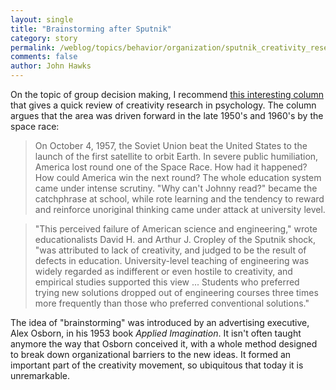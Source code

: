 ```yaml
---
layout: single 
title: "Brainstorming after Sputnik" 
category: story
permalink: /weblog/topics/behavior/organization/sputnik_creativity_research_2007.html
comments: false 
author: John Hawks 
---
```



<p>
On the topic of group decision making, I recommend <a href="http://www.aiga.org/content.cfm/creativity-and-the-sputnik-shock">this interesting column</a> that gives a quick review of creativity research in psychology. The column argues that the area was driven forward in the late 1950's and 1960's by the space race: 
</p>

<blockquote>On October 4, 1957, the Soviet Union beat the United States to the launch of the first satellite to orbit Earth. In severe public humiliation, America lost round one of the Space Race. How had it happened? How could America win the next round? The whole education system came under intense scrutiny. "Why can't Johnny read?" became the catchphrase at school, while rote learning and the tendency to reward and reinforce unoriginal thinking came under attack at university level. </blockquote>

<blockquote>"This perceived failure of American science and engineering," wrote educationalists David H. and Arthur J. Cropley of the Sputnik shock, "was attributed to lack of creativity, and judged to be the result of defects in education. University-level teaching of engineering was widely regarded as indifferent or even hostile to creativity, and empirical studies supported this view ... Students who preferred trying new solutions dropped out of engineering courses three times more frequently than those who preferred conventional solutions."</blockquote>

<p>
The idea of "brainstorming" was introduced by an advertising executive, Alex Osborn, in his 1953 book <i>Applied Imagination</i>. It isn't often taught anymore the way that Osborn conceived it, with a whole method designed to break down organizational barriers to the new ideas. It formed an important part of the creativity movement, so ubiquitous that today it is unremarkable. 
</p>


